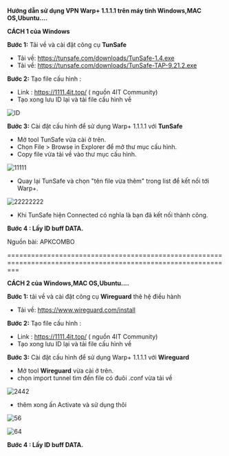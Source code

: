 **Hướng dẫn sử dụng VPN Warp+ 1.1.1.1 trên máy tính Windows,MAC OS,Ubuntu....**

**CÁCH 1 của Windows**

**Bước 1:** Tải về và cài đặt công cụ **TunSafe** 
+ Tải về: https://tunsafe.com/downloads/TunSafe-1.4.exe
+ Tải về: https://tunsafe.com/downloads/TunSafe-TAP-9.21.2.exe

**Bước 2:** Tạo file cấu hình :
+ Link : https://1111.4it.top/ ( nguồn 4IT Community)
+ Tạo xong lưu ID lại và tải file cấu hình về 

![ID](https://user-images.githubusercontent.com/62277838/78421908-9a51c700-7685-11ea-9493-bf1d34896d3d.PNG)

**Bước 3:** Cài đặt cấu hình để sử dụng Warp+ 1.1.1.1 với **TunSafe**
+ Mở tool TunSafe vừa cài ở trên.
+ Chọn File > Browse in Explorer để mở thư mục cấu hình.
+ Copy file vừa tải về vào thư mục cấu hình.

![11111](https://user-images.githubusercontent.com/62277838/76829168-1dd18280-6855-11ea-99b7-a03c22f803f7.png)

+ Quay lại TunSafe và chọn "tên file vừa thêm" trong list để kết nối tới Warp+.

![22222222](https://user-images.githubusercontent.com/62277838/76829310-6ee17680-6855-11ea-961b-fe19db404d4a.png)

+ Khi TunSafe hiện Connected có nghĩa là bạn đã kết nối thành công.

**Bước 4 : Lấy ID buff DATA.**


Nguồn bài: APKCOMBO

===============================================================================================================

**CÁCH 2 của Windows,MAC OS,Ubuntu....**

**Bước 1:**  tải về và cài đặt công cụ **Wireguard** thê hệ điều hành
+ Tải về: https://www.wireguard.com/install

**Bước 2:** Tạo file cấu hình :
+ Link : https://1111.4it.top/ ( nguồn 4IT Community)
+ Tạo xong lưu ID lại và tải file cấu hình về 

**Bước 3:** Cài đặt cấu hình để sử dụng Warp+ 1.1.1.1 với **Wireguard**
+ Mở tool **Wireguard** vừa cài ở trên.
+ chọn import tunnel tìm đến file có đuôi .conf vừa tải về 

![2442](https://user-images.githubusercontent.com/62277838/76830593-1f507a00-6858-11ea-9073-fbb1113c9b9b.png)

+ thêm xong ấn Activate và sử dụng thôi

![56](https://user-images.githubusercontent.com/62277838/76830908-dd740380-6858-11ea-880d-e996abb77b45.png)

![64](https://user-images.githubusercontent.com/62277838/76831103-42c7f480-6859-11ea-9e26-8b647d80547f.png)

**Bước 4 : Lấy ID buff DATA.**

